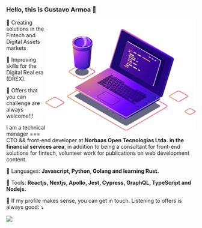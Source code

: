 ### Hello, this is Gustavo Armoa 👋
<img src="https://raw.githubusercontent.com/gustavoarmoa/gustavoarmoa/main/img/computer-illustration.png" min-width="400px" max-width="400px" width="400px" align="right" alt="Computador iuriCode">

<p>🔭 Creating solutions in the Fintech and Digital Assets markets</p>
<p>🌱 Improving skills for the Digital Real era (DREX).</p>
<p>🤔 Offers that you can challenge are always welcome!!!</p>

<p align="left"> 
  I am a technical manager === CTO && front-end developer at <strong>Norbaas Open Tecnologias Ltda.</strong> <strong>in the financial services area</strong>, in addition to being a consultant for front-end solutions for fintech, volunteer work for publications on web development content.<br />
   
</p>

<p align="left">
  🦄 Languages: <strong>Javascript, Python, Golang and learning Rust.</strong>
</p>

<p align="left">
  💼 Tools: <strong>Reactjs, Nextjs, Apollo, Jest, Cypress, GraphQL, TypeScript and Nodejs.</strong>
</p>

<p align="left">
  💌 If my profile makes sense, you can get in touch. Listening to offers is always good: ⤵️
</p>

<p align="left">
  <a href="https://www.linkedin.com/in/gustavo-armoa/" alt="Linkedin">
  <img src="https://img.shields.io/badge/-Linkedin-0e76a8?style=flat-square&logo=Linkedin&logoColor=white&link=https://www.linkedin.com/in/gustavo-armoa/" /></a>
</p>

<!--
**gustavoarmoa/gustavoarmoa** 

Here are some ideas to get you started:

- 🔭 I’m currently working on ...
- 🌱 I’m currently learning ...
- 👯 I’m looking to collaborate on ...
- 🤔 I’m looking for help with ...
- 💬 Ask me about ...
- 📫 How to reach me: ...
- 😄 Pronouns: ...
- ⚡ Fun fact: ...
    <a href="#" alt="WhatsApp">
  <img src="https://img.shields.io/badge/-WhatsApp-25d366?style=flat-square&labelColor=25d366&logo=whatsapp&logoColor=white&link=API-DO-SEU-WHATSAPP"/></a>

  <a href="#" alt="Facebook">
  <img src="https://img.shields.io/badge/-Facebook-3b5998?style=flat-square&labelColor=3b5998&logo=facebook&logoColor=white&link=LINK-DO-SEU-FACEBOOK"/></a>

  <a href="#" alt="Instagram">
  <img src="https://img.shields.io/badge/-Instagram-DF0174?style=flat-square&labelColor=DF0174&logo=instagram&logoColor=white&link=LINK-DO-SEU-INSTAGRAM"/></a>
-->

